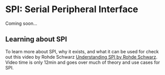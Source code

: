 # SPI: Serial Peripheral Interface

Coming soon...

## Learning about SPI

To learn more about SPI, why it exists, and what it can be used for check out
this video by Rohde Schwarz
[Understanding SPI by Rohde Schwarz](https://www.youtube.com/watch?v=0nVNwozXsIc). Video time is only 12min and goes over much of theory and use cases for SPI.
